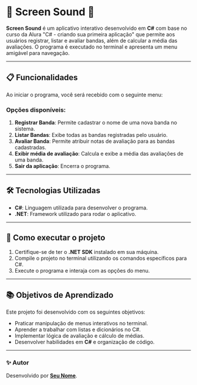 # 🎵 Screen Sound 🎵

**Screen Sound** é um aplicativo interativo desenvolvido em **C#** com base no curso da Alura "C# - criando sua primeira aplicação" que permite aos usuários registrar, listar e avaliar bandas, além de calcular a média das avaliações. O programa é executado no terminal e apresenta um menu amigável para navegação.

---

## 📋 Funcionalidades

Ao iniciar o programa, você será recebido com o seguinte menu:


### Opções disponíveis:

1. **Registrar Banda**: Permite cadastrar o nome de uma nova banda no sistema.
2. **Listar Bandas**: Exibe todas as bandas registradas pelo usuário.
3. **Avaliar Banda**: Permite atribuir notas de avaliação para as bandas cadastradas.
4. **Exibir média de avaliação**: Calcula e exibe a média das avaliações de uma banda.
5. **Sair da aplicação**: Encerra o programa.

---

## 🛠️ Tecnologias Utilizadas

- **C#**: Linguagem utilizada para desenvolver o programa.
- **.NET**: Framework utilizado para rodar o aplicativo.

---

## 🚀 Como executar o projeto

1. Certifique-se de ter o **.NET SDK** instalado em sua máquina.
2. Compile o projeto no terminal utilizando os comandos específicos para C#.
3. Execute o programa e interaja com as opções do menu.

---

## 📚 Objetivos de Aprendizado

Este projeto foi desenvolvido com os seguintes objetivos:

- Praticar manipulação de menus interativos no terminal.
- Aprender a trabalhar com listas e dicionários no C#.
- Implementar lógica de avaliação e cálculo de médias.
- Desenvolver habilidades em **C#** e organização de código.

---

### ✨ Autor

Desenvolvido por **[Seu Nome](https://github.com/seu-usuario)**.
